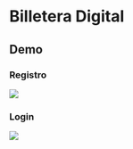 <h1>Billetera Digital</h1>

<h2>Demo</h2>

<h3>Registro</h3>

<img src='https://user-images.githubusercontent.com/45210828/142744689-f347fd1b-f8e3-4402-9976-154cd245fb36.gif'>

<h3>Login</h3>

<img src='https://user-images.githubusercontent.com/45210828/142744748-c4b94f2f-8c95-472e-ad16-9c80dd9280d7.gif'>
